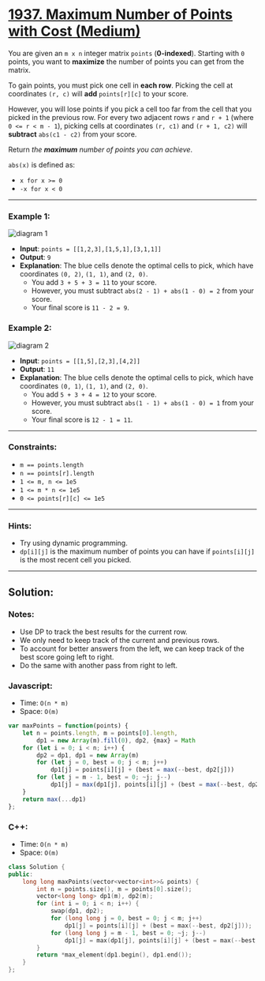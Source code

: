 # [1937. Maximum Number of Points with Cost (Medium)](https://leetcode.com/problems/maximum-number-of-points-with-cost/)

You are given an `m x n` integer matrix `points` (**0-indexed**). Starting with `0` points, you want to **maximize** the number of points you can get from the matrix.

To gain points, you must pick one cell in **each row**. Picking the cell at coordinates `(r, c)` will **add** `points[r][c]` to your score.

However, you will lose points if you pick a cell too far from the cell that you picked in the previous row. For every two adjacent rows `r` and `r + 1` (where `0 <= r < m - 1`), picking cells at coordinates `(r, c1)` and `(r + 1, c2)` will **subtract** `abs(c1 - c2)` from your score.

Return _the **maximum** number of points you can achieve_.

`abs(x)` is defined as:
 - `x for x >= 0`
 - `-x for x < 0`

---
### Example 1:
![diagram 1](https://assets.leetcode.com/uploads/2021/07/12/screenshot-2021-07-12-at-13-40-26-diagram-drawio-diagrams-net.png)
 - **Input**: `points = [[1,2,3],[1,5,1],[3,1,1]]`
 - **Output**: `9`
 - **Explanation**: The blue cells denote the optimal cells to pick, which have coordinates `(0, 2)`, `(1, 1)`, and `(2, 0)`.
   - You add `3 + 5 + 3 = 11` to your score.
   - However, you must subtract `abs(2 - 1) + abs(1 - 0) = 2` from your score.
   - Your final score is `11 - 2 = 9`.

### Example 2:
![diagram 2](https://assets.leetcode.com/uploads/2021/07/12/screenshot-2021-07-12-at-13-42-14-diagram-drawio-diagrams-net.png)
 - **Input**: `points = [[1,5],[2,3],[4,2]]`
 - **Output**: `11`
 - **Explanation**: The blue cells denote the optimal cells to pick, which have coordinates `(0, 1)`, `(1, 1)`, and `(2, 0)`.
   - You add `5 + 3 + 4 = 12` to your score.
   - However, you must subtract `abs(1 - 1) + abs(1 - 0) = 1` from your score.
   - Your final score is `12 - 1 = 11`.

---
### Constraints:
 - `m == points.length`
 - `n == points[r].length`
 - `1 <= m, n <= 1e5`
 - `1 <= m * n <= 1e5`
 - `0 <= points[r][c] <= 1e5`

---
### Hints:
 - Try using dynamic programming.
 - `dp[i][j]` is the maximum number of points you can have if `points[i][j]` is the most recent cell you picked.

---
## Solution:
### Notes:
 - Use DP to track the best results for the current row.
 - We only need to keep track of the current and previous rows.
 - To account for better answers from the left, we can keep track of the best score going left to right.
 - Do the same with another pass from right to left.

### Javascript:
 - Time: `O(n * m)`
 - Space: `O(m)`

```js
var maxPoints = function(points) {
    let n = points.length, m = points[0].length,
        dp1 = new Array(m).fill(0), dp2, {max} = Math
    for (let i = 0; i < n; i++) {
        dp2 = dp1, dp1 = new Array(m)
        for (let j = 0, best = 0; j < m; j++)
            dp1[j] = points[i][j] + (best = max(--best, dp2[j]))
        for (let j = m - 1, best = 0; ~j; j--)
            dp1[j] = max(dp1[j], points[i][j] + (best = max(--best, dp2[j])))
    }
    return max(...dp1)
};
```

### C++:
 - Time: `O(n * m)`
 - Space: `O(m)`

```cpp
class Solution {
public:
    long long maxPoints(vector<vector<int>>& points) {
        int n = points.size(), m = points[0].size();
        vector<long long> dp1(m), dp2(m);
        for (int i = 0; i < n; i++) {
            swap(dp1, dp2);
            for (long long j = 0, best = 0; j < m; j++)
                dp1[j] = points[i][j] + (best = max(--best, dp2[j]));
            for (long long j = m - 1, best = 0; ~j; j--)
                dp1[j] = max(dp1[j], points[i][j] + (best = max(--best, dp2[j])));
        }
        return *max_element(dp1.begin(), dp1.end());
    }
};
```
